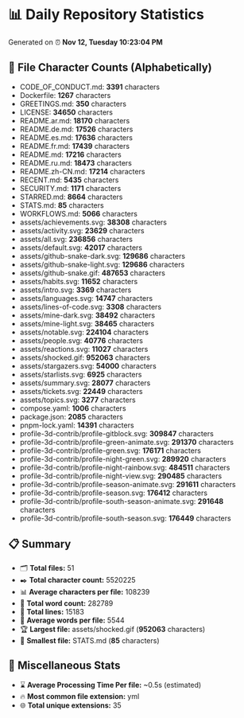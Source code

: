 # 📊 Daily Repository Statistics
Generated on ⏰ **Nov 12, Tuesday 10:23:04 PM**

## 📂 File Character Counts (Alphabetically)
- CODE_OF_CONDUCT.md: **3391** characters
- Dockerfile: **1267** characters
- GREETINGS.md: **350** characters
- LICENSE: **34650** characters
- README.ar.md: **18170** characters
- README.de.md: **17526** characters
- README.es.md: **17636** characters
- README.fr.md: **17439** characters
- README.md: **17216** characters
- README.ru.md: **18473** characters
- README.zh-CN.md: **17214** characters
- RECENT.md: **5435** characters
- SECURITY.md: **1171** characters
- STARRED.md: **8664** characters
- STATS.md: **85** characters
- WORKFLOWS.md: **5066** characters
- assets/achievements.svg: **38308** characters
- assets/activity.svg: **23629** characters
- assets/all.svg: **236856** characters
- assets/default.svg: **42017** characters
- assets/github-snake-dark.svg: **129686** characters
- assets/github-snake-light.svg: **129686** characters
- assets/github-snake.gif: **487653** characters
- assets/habits.svg: **11652** characters
- assets/intro.svg: **3369** characters
- assets/languages.svg: **14747** characters
- assets/lines-of-code.svg: **3308** characters
- assets/mine-dark.svg: **38492** characters
- assets/mine-light.svg: **38465** characters
- assets/notable.svg: **224104** characters
- assets/people.svg: **40776** characters
- assets/reactions.svg: **11027** characters
- assets/shocked.gif: **952063** characters
- assets/stargazers.svg: **54000** characters
- assets/starlists.svg: **6925** characters
- assets/summary.svg: **28077** characters
- assets/tickets.svg: **22449** characters
- assets/topics.svg: **3277** characters
- compose.yaml: **1006** characters
- package.json: **2085** characters
- pnpm-lock.yaml: **14391** characters
- profile-3d-contrib/profile-gitblock.svg: **309847** characters
- profile-3d-contrib/profile-green-animate.svg: **291370** characters
- profile-3d-contrib/profile-green.svg: **176171** characters
- profile-3d-contrib/profile-night-green.svg: **289920** characters
- profile-3d-contrib/profile-night-rainbow.svg: **484511** characters
- profile-3d-contrib/profile-night-view.svg: **290485** characters
- profile-3d-contrib/profile-season-animate.svg: **291611** characters
- profile-3d-contrib/profile-season.svg: **176412** characters
- profile-3d-contrib/profile-south-season-animate.svg: **291648** characters
- profile-3d-contrib/profile-south-season.svg: **176449** characters

## 📋 Summary
- 🗂️ **Total files:** 51
- ✒️ **Total character count:** 5520225
- 📊 **Average characters per file:** 108239
- 📝 **Total word count:** 282789
- 🧾 **Total lines:** 15183
- 📐 **Average words per file:** 5544
- 🏆 **Largest file:** assets/shocked.gif (**952063** characters)
- 🥉 **Smallest file:** STATS.md (**85** characters)

## 🌟 Miscellaneous Stats
- ⌛ **Average Processing Time Per file:** ~0.5s (estimated)
- 🔥 **Most common file extension:** yml
- 🌐 **Total unique extensions:** 35
